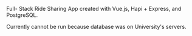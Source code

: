 Full- Stack Ride Sharing App created with Vue.js, Hapi + Express, and PostgreSQL.

Currently cannot be run because database was on University's servers.
